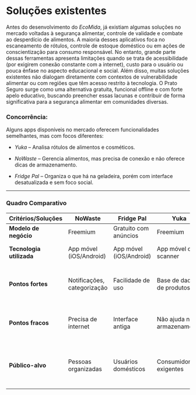 # Soluções existentes
Antes do desenvolvimento do *EcoMida*, já existiam algumas soluções no mercado voltadas à segurança alimentar, controle de validade e combate ao desperdício de alimentos. A maioria desses aplicativos foca no escaneamento de rótulos, controle de estoque doméstico ou em ações de conscientização para consumo responsável. 
No entanto, grande parte dessas ferramentas apresenta limitações quando se trata de acessibilidade (por exigirem conexão constante com a internet), custo para o usuário ou pouca ênfase no aspecto educacional e social. Além disso, muitas soluções existentes não dialogam diretamente com contextos de vulnerabilidade alimentar ou com regiões que têm acesso restrito à tecnologia. 
O Prato Seguro surge como uma alternativa gratuita, funcional offline e com forte apelo educativo, buscando preencher essas lacunas e contribuir de forma significativa para a segurança alimentar em comunidades diversas.

### Concorrência:
Alguns apps disponíveis no mercado oferecem funcionalidades semelhantes, mas com focos diferentes:
- *Yuka* – Analisa rótulos de alimentos e cosméticos.
  
- *NoWaste* – Gerencia alimentos, mas precisa de conexão e não oferece dicas de armazenamento.
  
- *Fridge Pal* – Organiza o que há na geladeira, porém com interface desatualizada e sem foco social.


---

### Quadro Comparativo

| Critérios/Soluções       | **NoWaste**                | **Fridge Pal**            | **Yuka**                    | **EcoMida**                                              |
|--------------------------|----------------------------|----------------------------|-----------------------------|---------------------------------------------------------------|
| **Modelo de negócio**    | Freemium                   | Gratuito com anúncios      | Freemium                    | Gratuito com foco social                                      |
| **Tecnologia utilizada** | App móvel (iOS/Android)    | App móvel (iOS/Android)    | App móvel com scanner       | App móvel com banco local + backup               |
| **Pontos fortes**        | Notificações, categorização| Facilidade de uso          | Base de dados de produtos   | Offline, acessível, educativo, com guia de uso               |
| **Pontos fracos**        | Precisa de internet        | Interface antiga           | Não ajuda no armazenamento  | Sem escaneamento automático (por enquanto)                   |
| **Público-alvo**         | Pessoas organizadas        | Usuários domésticos        | Consumidores exigentes      | Famílias, comunidades locais, pessoas sem acesso a apps complexos |


